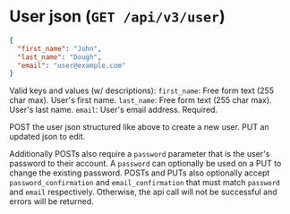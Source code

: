 # User json (`GET /api/v3/user`)

```json
{
  "first_name": "John",
  "last_name": "Dough",
  "email": "user@example.com"
}
```

Valid keys and values (w/ descriptions):
`first_name`: Free form text (255 char max). User's first name.
`last_name`: Free form text (255 char max). User's last name.
`email`: User's email address. Required.

POST the user json structured like above to create a new user. PUT an updated json to edit.

Additionally POSTs also require a `password` parameter that is the user's password to their account. A `password` can optionally be used on a PUT to change the existing password. POSTs and PUTs also optionally accept `password_confirmation` and `email_confirmation` that must match `password` and `email` respectively. Otherwise, the api call will not be successful and errors will be returned.
